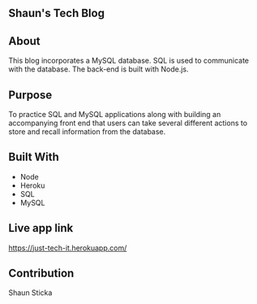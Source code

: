 ## Shaun's Tech Blog

## About
This blog incorporates a MySQL database. SQL is used to communicate with the database. The back-end is built with Node.js.   

## Purpose
To practice SQL and MySQL applications along with building an accompanying front end that users can take several different actions to store and recall information from the database.

## Built With
* Node
* Heroku
* SQL
* MySQL

## Live app link
https://just-tech-it.herokuapp.com/

## Contribution
Shaun Sticka
